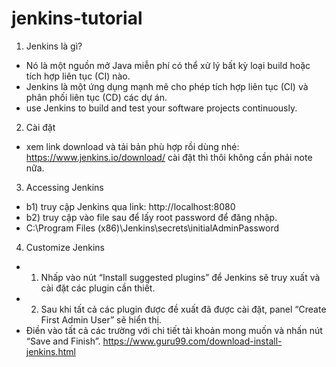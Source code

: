 # jenkins-tutorial

1. Jenkins là gì?
- Nó là một nguồn mở Java miễn phí có thể xử lý bất kỳ loại build hoặc tích hợp liên tục (CI) nào.
- Jenkins là một ứng dụng mạnh mẽ cho phép tích hợp liên tục (CI) và phân phối liên tục (CD) các dự án.
- use Jenkins to build and test your software projects continuously.

2. Cài đặt
- xem link download và tải bản phù hợp rồi dùng nhé:  https://www.jenkins.io/download/ 
cài đặt  thì thôi không cần phải note nữa. 

3. Accessing Jenkins
- b1) truy cập Jenkins qua link:  http://localhost:8080
- b2) truy cập vào file sau để lấy root password để đăng nhập.
-  C:\Program Files (x86)\Jenkins\secrets\initialAdminPassword 

4. Customize Jenkins
- 1) Nhấp vào nút “Install suggested plugins” để Jenkins sẽ truy xuất và cài đặt các plugin cần thiết.
- 2) Sau khi tất cả các plugin được đề xuất đã được cài đặt, panel “Create First Admin User” sẽ hiển thị. 
- Điền vào tất cả các trường với chi tiết tài khoản mong muốn và nhấn nút “Save and Finish”.
https://www.guru99.com/download-install-jenkins.html
